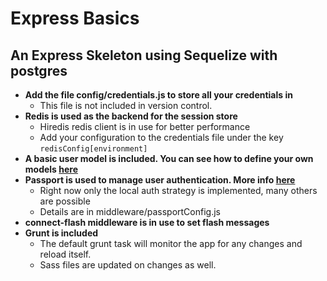 # Express Basics

## An Express Skeleton using Sequelize with postgres

- __Add the file config/credentials.js to store all your credentials in__
  * This file is not included in version control.  
- __Redis is used as the backend for the session store__
  * Hiredis redis client is in use for better performance
  * Add your configuration to the credentials file under the key `redisConfig[environment]`  
- __A basic user model is included. You can see how to define your own models [here](http://docs.sequelizejs.com/en/latest/docs/models-definition/)__
- __Passport is used to manage user authentication. More info [here](http://passportjs.org/)__
  * Right now only the local auth strategy is implemented, many others are possible
  * Details are in middleware/passportConfig.js
- __connect-flash middleware is in use to set flash messages__
- __Grunt is included__
  * The default grunt task will monitor the app for any changes and reload itself.
  * Sass files are updated on changes as well.
